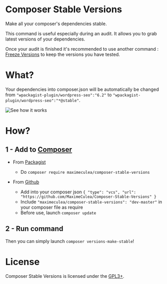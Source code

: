 # Composer Stable Versions
Make all your composer's dependencies stable.

This command is useful especially during an audit. It allows you to grab latest versions of your dependencies.

Once your audit is finished it's recommended to use another command : [Freeze Versions](https://github.com/MaximeCulea/Composer-Freeze-Versions) to keep the versions you have tested.

# What?
Your dependencies into composer.json will be automatically be changed from `"wpackagist-plugin/wordpress-seo":"6.2"` to `"wpackagist-plugin/wordpress-seo":"*@stable"`.

![See how it works](https://media.giphy.com/media/kFIBMBqzwh8OAjt2XJ/giphy.gif)

# How?
## 1 - Add to [Composer](http://composer.rarst.net/)

- From [Packagist](https://packagist.org/packages/maximeculea/composer-stable-versions)
  - Do `composer require maximeculea/composer-stable-versions`
  
- From [Github](https://github.com/MaximeCulea/Composer-Stable-Versions)
  - Add into your composer json `{ "type": "vcs", "url": "https://github.com/MaximeCulea/Composer-Stable-Versions" }`
  - Include `"maximeculea/composer-stable-versions": "dev-master"` in your composer file as require
  - Before use, launch `composer update`

## 2 - Run command
Then you can simply launch `composer versions-make-stable`!

# License
Composer Stable Versions is licensed under the [GPL3+](LICENSE.md).
